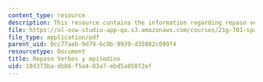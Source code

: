 ```yaml
---
content_type: resource
description: This resource contains the information regarding repaso verbos y episodios.
file: https://ol-ocw-studio-app-qa.s3.amazonaws.com/courses/21g-701-spanish-i-fall-2003/10d373badbb6f5a403a7ebd5a858f2ef_MIT21G_701F03_7y8repa.pdf
file_type: application/pdf
parent_uid: 0cc77aeb-9d79-6c9b-9939-d35082c099f4
resourcetype: Document
title: Repaso Verbos y episodios
uid: 10d373ba-dbb6-f5a4-03a7-ebd5a858f2ef
---
```


